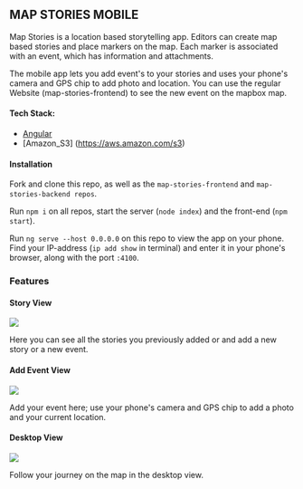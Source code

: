 ## MAP STORIES MOBILE

Map Stories is a location based storytelling app. Editors can create map based stories and place markers on the map. Each marker is associated with an event, which has information and attachments.

The mobile app lets you add event's to your stories and uses your phone's camera and  GPS chip to add photo and location. You can use the regular Website (map-stories-frontend) to see the new event on the mapbox map.

#### Tech Stack:

* [Angular](https://angular.io/)
* [Amazon_S3] (https://aws.amazon.com/s3)

#### Installation

Fork and clone this repo, as well as the `map-stories-frontend` and `map-stories-backend repos`.

Run `npm i` on all repos, start the server (`node index`) and the front-end (`npm start`).

Run `ng serve --host 0.0.0.0` on this repo to view the app on your phone. Find your IP-address (`ip add show` in terminal) and enter it in your phone's browser, along with the port `:4100`. 

### Features

#### Story View

<img src="https://res.cloudinary.com/pinchepanchopincho/image/upload/v1549874942/styles/2.11MAP.jpg">



Here you can see all the stories you previously added or and add a new story or a new event.



#### Add Event View

<img src="https://res.cloudinary.com/pinchepanchopincho/image/upload/v1549874942/styles/3.11MAP.jpg">



Add your event here; use your phone's camera and GPS chip to add a photo and your current location.



#### Desktop View

<img src="https://res.cloudinary.com/pinchepanchopincho/image/upload/v1549874942/styles/1.11MAP.jpg">



Follow your journey on the map in the desktop view.






